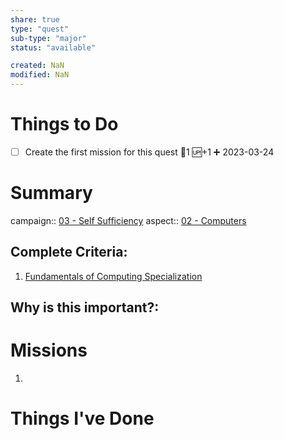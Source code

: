 ```yaml
---
share: true
type: "quest"
sub-type: "major"
status: "available"

created: NaN 
modified: NaN
---
```

 
 
# Things to Do
- [ ] Create the first mission for this quest 🥄1 🆙+1 ➕ 2023-03-24

# Summary
campaign:: [03 - Self Sufficiency](03%20-%20Self%20Sufficiency.md)
aspect:: [02 - Computers](02%20-%20Computers.md)

## Complete Criteria:
1. [Fundamentals of Computing Specialization](./Fundamentals%20of%20Computing%20Specialization.md)

## Why is this important?:

# Missions
1.

# Things I've Done